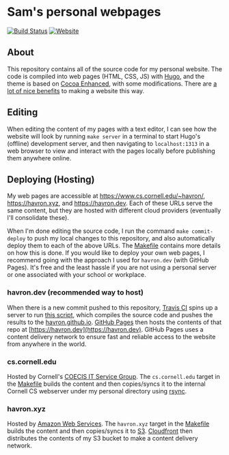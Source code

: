 # Sam's personal webpages
[![Build
Status](https://travis-ci.org/havron/min.svg?branch=master)](https://travis-ci.org/havron/min)
[![Website](https://img.shields.io/website-up-down-green-red/http/shields.io.svg)](https://havron.dev)

## About
This repository contains all of the source code for my personal website. The
code is compiled into web pages (HTML, CSS, JS) with
[Hugo](https://gohugo.io/), and the theme is based on [Cocoa
Enhanced](https://github.com/mtn/cocoa-eh-hugo-theme), with some modifications.
There are [a lot of nice
benefits](https://davidwalsh.name/introduction-static-site-generators) to
making a website this way.

## Editing
When editing the content of my pages with a text editor, I can see how the
website will look by running `make server` in a terminal to start Hugo's (offline)
development server, and then navigating to `localhost:1313` in a web browser to
view and interact with the pages locally before publishing them anywhere
online.

## Deploying (Hosting)
My web pages are accessible at <https://www.cs.cornell.edu/~havron/>,
<https://havron.xyz>, and <https://havron.dev>. Each of these URLs
serve the same content, but they are hosted with different
cloud providers (eventually I'll consolidate these).

When I'm done editing the source code, I run the command `make commit-deploy`
to push my local changes to this repository, and also automatically deploy them
to each of the above URLs. The [Makefile](./Makefile) contains more details on
how this is done.  If you would like to deploy your own web pages, I recommend
going with the approach I used for `havron.dev` (with GitHub Pages).  It's free
and the least hassle if you are not using a personal server or one associated
with your school or workplace.

### havron.dev (recommended way to host)
When there is a new commit pushed to this repository, [Travis
CI](https://travis-ci.org) spins up a server to run [this
script](/.travis.yml), which compiles the source code and pushes the results to
the [havron.github.io](https://github.com/havron/havron.github.io). [GitHub
Pages](https://pages.github.com/) then hosts the contents of that repo at
[https://havron.dev](https://havron.dev). GitHub Pages uses a content delivery
network to ensure fast and reliable access to the website from anywhere in the world.

### cs.cornell.edu
Hosted by Cornell's [COECIS IT Service Group](https://it.cornell.edu/coecis).
The `cs.cornell.edu` target in the [Makefile](./Makefile) builds the content
and then copies/syncs it to the internal Cornell CS webserver under my personal
directory using [rsync](https://rsync.samba.org/).

### havron.xyz
Hosted by [Amazon Web Services](https://aws.amazon.com). The `havron.xyz`
target in the [Makefile](./Makefile) builds the content and then copies/syncs
it to [S3](https://aws.amazon.com/s3/).
[Cloudfront](https://aws.amazon.com/cloudfront/) then distributes the contents
of my S3 bucket to make a content delivery network.

